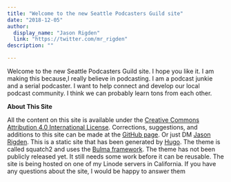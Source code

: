 ```yaml
---
title: "Welcome to the new Seattle Podcasters Guild site"
date: "2018-12-05"
author:
  display_name: "Jason Rigden"
  link: "https://twitter.com/mr_rigden"
description: ""

---
```

Welcome to the new Seattle Podcasters Guild site. I hope you like it. I am making this because,I really believe in podcasting. I am a podcast junkie and a serial podcaster.  I want to help connect and develop our local podcast community. I think we can probably learn tons from each other. 

**About This Site**

All the content on this site is available under the [Creative Commons Attribution 4.0 International License](https://creativecommons.org/licenses/by/4.0/). Corrections, suggestions, and additions to this site can be made at the [GitHub page](http://localhost:1313/post/first_post/). Or just DM [Jason Rigden](https://twitter.com/mr_rigden). This is a static site that has been generated by [Hugo](https://gohugo.io/). The theme is called squatch2 and uses the [Bulma framework](https://bulma.io/). The theme has not been publicly released yet. It still needs some work before it can be reusable. The site is being hosted on one of my Linode servers in California. If you have any questions about the site, I would be happy to answer them 

 
